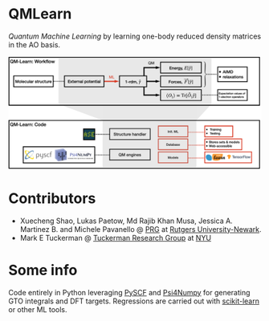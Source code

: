 # QMLearn

*Quantum Machine Learning* by learning one-body reduced density matrices in the AO basis.

![QM-Learn code and workflow](./Docs/static/figure3.png)

# Contributors
 - Xuecheng Shao, Lukas Paetow, Md Rajib Khan Musa, Jessica A. Martinez B. and Michele Pavanello @ [PRG](https://sites.rutgers.edu/prg/) at [Rutgers University-Newark](http://sasn.rutgers.edu).
 - Mark E Tuckerman @ [Tuckerman Research Group](https://wp.nyu.edu/tuckerman_group/) at [NYU](https://cas.nyu.edu/)

# Some info

 Code entirely in Python leveraging [PySCF](https://pyscf.org/) and [Psi4Numpy](https://github.com/psi4/psi4numpy) for generating GTO integrals and DFT targets. Regressions are carried out with [scikit-learn](https://scikit-learn.org/stable/) or other ML tools.
